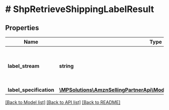 # # ShpRetrieveShippingLabelResult

## Properties

Name | Type | Description | Notes
------------ | ------------- | ------------- | -------------
**label_stream** | **string** | Contains binary image data encoded as a base-64 string. |
**label_specification** | [**\MPSolutions\AmznSellingPartnerApi\Models\Shipping\ShpLabelSpecification**](ShpLabelSpecification.md) |  |

[[Back to Model list]](../../README.md#models) [[Back to API list]](../../README.md#endpoints) [[Back to README]](../../README.md)

